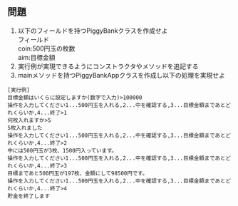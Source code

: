 ## 問題
1. 以下のフィールドを持つPiggyBankクラスを作成せよ  
フィールド  
coin:500円玉の枚数  
aim:目標金額
2. 実行例が実現できるようにコンストラクタやメソッドを追記する
3. mainメソッドを持つPiggyBankAppクラスを作成し以下の処理を実現せよ

```
[実行例]
目標金額はいくらに設定しますか(数字で入力)>100000
操作を入力してください1...500円玉を入れる,2...中を確認する,3...目標金額まであとどれくらいか,4...終了>1
何枚入れますか>5
5枚入れました
操作を入力してください1...500円玉を入れる,2...中を確認する,3...目標金額まであとどれくらいか,4...終了>2
中には500円玉が3枚、1500円入っています。
操作を入力してください1...500円玉を入れる,2...中を確認する,3...目標金額まであとどれくらいか,4...終了>3
目標まであと500円玉が197枚、金額にして98500円です。
操作を入力してください1...500円玉を入れる,2...中を確認する,3...目標金額まであとどれくらいか,4...終了>4
貯金を終了します
```
